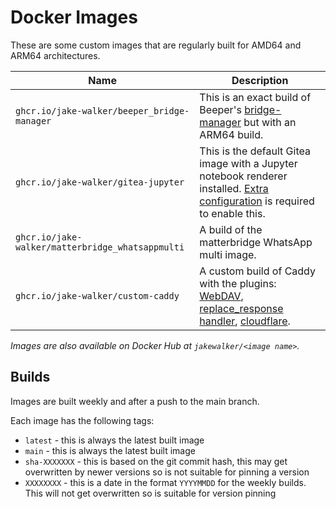 # Docker Images

These are some custom images that are regularly built for AMD64 and ARM64 architectures.

<!-- generate start -->
| Name | Description |
| --- | --- |
| `ghcr.io/jake-walker/beeper_bridge-manager` | This is an exact build of Beeper's [bridge-manager](https://github.com/beeper/bridge-manager) but with an ARM64 build. |
| `ghcr.io/jake-walker/gitea-jupyter` | This is the default Gitea image with a Jupyter notebook renderer installed. [Extra configuration](https://blog.gitea.com/render-jupyter-notebooks/#configuring-gitea-to-use-the-converter) is required to enable this. |
| `ghcr.io/jake-walker/matterbridge_whatsappmulti` | A build of the matterbridge WhatsApp multi image. |
| `ghcr.io/jake-walker/custom-caddy` | A custom build of Caddy with the plugins: [WebDAV](https://github.com/mholt/caddy-webdav), [replace_response handler](https://github.com/caddyserver/replace-response), [cloudflare](https://github.com/caddy-dns/cloudflare). |
<!-- generate end -->

_Images are also available on Docker Hub at `jakewalker/<image name>`._

## Builds

Images are built weekly and after a push to the main branch.

Each image has the following tags:
- `latest` - this is always the latest built image
- `main` - this is always the latest built image
- `sha-XXXXXXX` - this is based on the git commit hash, this may get overwritten by newer versions so is not suitable for pinning a version
- `XXXXXXXX` - this is a date in the format `YYYYMMDD` for the weekly builds. This will not get overwritten so is suitable for version pinning
